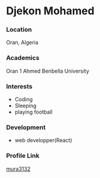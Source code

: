 # Djekon Mohamed

### Location

Oran, Algeria

### Academics

Oran 1 Ahmed Benbella University

### Interests

- Coding
- Sleeping
- playing football

### Development

- web developper(React)

### Profile Link

[mura3132](https://github.com/mura3132)
